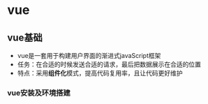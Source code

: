 # vue

## vue基础

- vue是一套用于构建用户界面的渐进式javaScript框架
- 任务：在合适的时候发送合适的请求，最后把数据展示在合适的位置
- 特点：采用**组件化**模式，提高代码复用率，且让代码更好维护



### vue安装及环境搭建

